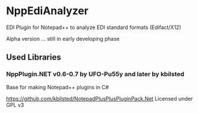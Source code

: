 # NppEdiAnalyzer

EDI Plugin for Notepad++ to analyze EDI standard formats (Edifact/X12)

Alpha version ... still in early developing phase


Used Libraries
--------------

### NppPlugin.NET v0.6-0.7 by UFO-Pu55y and later by kbilsted

Base for making Notepad++ plugins in C#

https://github.com/kbilsted/NotepadPlusPlusPluginPack.Net
Licensed under GPL v3
